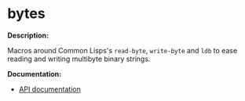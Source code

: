 # bytes

**Description:**

Macros around Common Lisps's `read-byte`, `write-byte` and `ldb` to ease
reading and writing multibyte binary strings.

**Documentation:**

* [API documentation](http://mr.gy/software/bytes/api.html)
